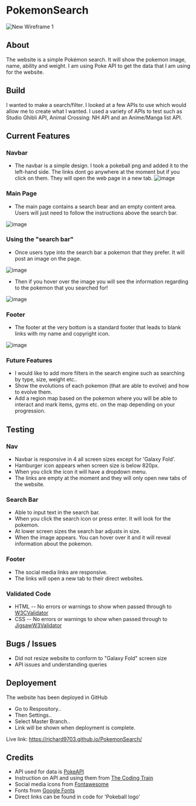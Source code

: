 # PokemonSearch

![New Wireframe 1](https://user-images.githubusercontent.com/91730394/148729658-4f28c8ea-6372-46ba-b4a4-755921c216a2.png)

## About 
The website is a simple Pokémon search. It will show the pokemon image, name, ability and weight. I am using Poke API to get the data that I am using for the website. 

## Build
I wanted to make a search/filter. I looked at a few APIs to use which would allow me to create what I wanted. I used a variety of APIs to test such as Studio Ghibli API, Animal Crossing: NH API and an Anime/Manga list API. 

## Current Features 
### Navbar
- The navbar is a simple design. I took a pokeball png and added it to the left-hand side. The links dont go anywhere at the moment but if you click on them. They will open the web page in a new tab.
![image](https://user-images.githubusercontent.com/91730394/148730043-f9b2ca0c-bda4-4ff2-8f56-fc8917f6e167.png)

### Main Page
- The main page contains a search bear and an empty content area. Users will just need to follow the instructions above the search bar. 

![image](https://user-images.githubusercontent.com/91730394/148730268-0a656bcc-1f3f-4b68-b89d-d28e6a746ff9.png)

### Using the "search bar"
- Once users type into the search bar a pokemon that they prefer. It will post an image on the page.  

![image](https://user-images.githubusercontent.com/91730394/148730440-bba86ad2-32a7-428a-8a23-4e297772cf2a.png)

- Then if you hover over the image you will see the information regarding to the pokemon that you searched for!

![image](https://user-images.githubusercontent.com/91730394/148730706-021af3b3-0533-4169-b9f2-98095247cf68.png)


### Footer 
- The footer at the very bottom is a standard footer that leads to blank links with my name and copyright icon.

![image](https://user-images.githubusercontent.com/91730394/148731249-e44a9718-a9af-4848-9f84-347584fb51c6.png)

### Future Features 
- I would like to add more filters in the search engine such as searching by type, size, weight etc..
- Show the evolutions of each pokemon (that are able to evolve) and how to evolve them.
- Add a region map based on the pokemon where you will be able to interact and mark items, gyms etc. on the map depending on your progression.

## Testing 
### Nav
- Navbar is responsive in 4 all screen sizes except for 'Galaxy Fold'.
- Hamburger icon appears when screen size is below 820px. 
- When you click the icon it will have a dropdown menu.
- The links are empty at the moment and they will only open new tabs of the website.

### Search Bar
- Able to input text in the search bar.
- When you click the search icon or press enter. It will look for the pokemon.
- At lower screen sizes the search bar adjusts in size.
- When the image appears. You can hover over it and it will reveal information about the pokemon.

### Footer 
- The social media links are responsive.
- The links will open a new tab to their direct websites.

### Validated Code
- HTML 
  -- No errors or warnings to show when passed through to [W3CValidator](https://validator.w3.org/#validate_by_input)
- CSS 
  -- No errors or warnings to show when passed through to [JigsawW3Validator](https://jigsaw.w3.org/css-validator/)
## Bugs / Issues
- Did not resize website to conform to "Galaxy Fold" screen size
- API issues and understanding queries 
 
## Deployement
The website has been deployed in GitHub
- Go to Respository..
- Then Settings..
- Select Master Branch..
- Link will be shown when deployment is complete. 

Live link: https://richard9703.github.io/PokemonSearch/

## Credits 
- API used for data is [PokeAPI](https://pokeapi.co/)
- Instruction on API and using them from [The Coding Train](https://www.youtube.com/c/TheCodingTrain)
- Social media icons from [Fontawesome](https://fontawesome.com/)
- Fonts from [Google Fonts](https://fonts.google.com/)
- Direct links can be found in code for 'Pokeball logo'



